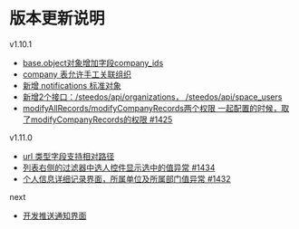 # 版本更新说明

v1.10.1

- [base.object对象增加字段company_ids](https://github.com/steedos/object-server/issues/170)
- [company 表允许手工关联组织](https://github.com/steedos/object-server/issues/175)
- [新增 notifications 标准对象](https://github.com/steedos/creator/issues/1287)
- [新增2个接口：/steedos/api/organizations， /steedos/api/space_users](https://github.com/steedos/creator/issues/1426)
- [modifyAllRecords/modifyCompanyRecords两个权限 一起配置的时候，取了modifyCompanyRecords的权限 #1425](https://github.com/steedos/creator/issues/1425)

v1.11.0

- [url 类型字段支持相对路径](https://github.com/steedos/creator/issues/1436)
- [列表右侧的过滤器中选人控件显示选中的值异常 #1434](https://github.com/steedos/creator/issues/1434)
- [个人信息详细记录界面，所属单位及所属部门值异常 #1432](https://github.com/steedos/creator/issues/1432)

next

- [开发推送通知界面](https://github.com/steedos/creator/issues/1287)
